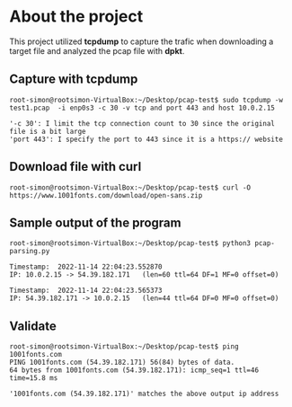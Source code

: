 # About the project

This project utilized **tcpdump** to capture the trafic when downloading a target file and analyzed the pcap file with **dpkt**.

## Capture with tcpdump
```command
root-simon@rootsimon-VirtualBox:~/Desktop/pcap-test$ sudo tcpdump -w test1.pcap  -i enp0s3 -c 30 -v tcp and port 443 and host 10.0.2.15

'-c 30': I limit the tcp connection count to 30 since the original file is a bit large
'port 443': I specify the port to 443 since it is a https:// website
```

## Download file with curl
```command
root-simon@rootsimon-VirtualBox:~/Desktop/pcap-test$ curl -O https://www.1001fonts.com/download/open-sans.zip
```

## Sample output of the program
```command
root-simon@rootsimon-VirtualBox:~/Desktop/pcap-test$ python3 pcap-parsing.py 

Timestamp:  2022-11-14 22:04:23.552870
IP: 10.0.2.15 -> 54.39.182.171   (len=60 ttl=64 DF=1 MF=0 offset=0) 

Timestamp:  2022-11-14 22:04:23.565373
IP: 54.39.182.171 -> 10.0.2.15   (len=44 ttl=64 DF=0 MF=0 offset=0) 
```

## Validate
```command
root-simon@rootsimon-VirtualBox:~/Desktop/pcap-test$ ping 1001fonts.com
PING 1001fonts.com (54.39.182.171) 56(84) bytes of data.
64 bytes from 1001fonts.com (54.39.182.171): icmp_seq=1 ttl=46 time=15.8 ms

'1001fonts.com (54.39.182.171)' matches the above output ip address
```
